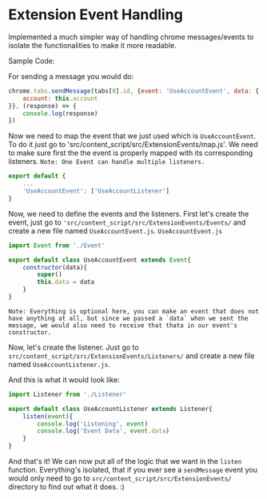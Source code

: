 # Extension Event Handling
Implemented a much simpler way of handling chrome messages/events to isolate the functionalities to make it more readable.

Sample Code:

For sending a message you would do:
```js
chrome.tabs.sendMessage(tabs[0].id, {event: 'UseAccountEvent', data: {
    account: this.account
}}, (response) => {
    console.log(response)
})
```

Now we need to map the event that we just used which is `UseAccountEvent`.
To do it just go to 'src/content_script/src/ExtensionEvents/map.js'.
We need to make sure first the the event is properly mapped with its corresponding listeners. 
```Note: One Event can handle multiple listeners.```

```js
export default {
    ...
    'UseAccountEvent': ['UseAccountListener']
}
```

Now, we need to define the events and the listeners.
First let's create the event, just go to `'src/content_script/src/ExtensionEvents/Events/` and create a new file named `UseAccountEvent.js`.
`UseAccountEvent.js`

```js
import Event from './Event'

export default class UseAccountEvent extends Event{
    constructor(data){
        super()
        this.data = data
    }
}
```

```Note: Everything is optional here, you can make an event that does not have anything at all, but since we passed a `data` when we sent the message, we would also need to receive that thata in our event's constructor.```

Now, let's create the listener.
Just go to `src/content_script/src/ExtensionEvents/Listeners/` and create a new file named `UseAccountListener.js`.

And this is what it would look like:
```js
import Listener from './Listener'

export default class UseAccountListener extends Listener{
    listen(event){
        console.log('Listening', event)
        console.log('Event Data', event.data)
    }
}
```

And that's it! We can now put all of the logic that we want in the `listen` function.
Everything's isolated, that if you ever see a `sendMessage` event you would only need to go to `src/content_script/src/ExtensionEvents/` directory to find out what it does. :)